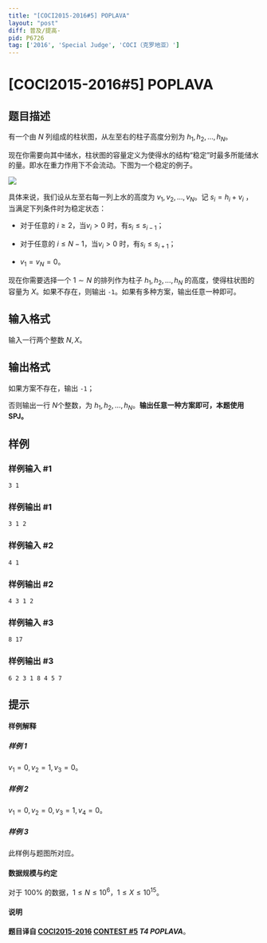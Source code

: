 ```yaml
---
title: "[COCI2015-2016#5] POPLAVA"
layout: "post"
diff: 普及/提高-
pid: P6726
tag: ['2016', 'Special Judge', 'COCI（克罗地亚）']
---
```

# [COCI2015-2016#5] POPLAVA
## 题目描述

有一个由 $N$ 列组成的柱状图，从左至右的柱子高度分别为 $h_1,h_2,\dots,h_N$。

现在你需要向其中储水，柱状图的容量定义为使得水的结构“稳定”时最多所能储水的量。即水在重力作用下不会流动。下图为一个稳定的例子。

![](https://cdn.luogu.com.cn/upload/image_hosting/7tnaf06j.png)

具体来说，我们设从左至右每一列上水的高度为 $v_1,v_2,\dots,v_N$。记 $s_i=h_i+v_i$ ，当满足下列条件时为稳定状态：

- 对于任意的 $i\geq2$，当$v_i>0$ 时，有$s_i\le s_{i-1}$；

- 对于任意的 $i\le N-1$，当$v_i>0$ 时，有$s_i\le s_{i+1}$；

- $v_1=v_N=0$。

现在你需要选择一个 $1\sim N$ 的排列作为柱子 $h_1,h_2,\dots,h_N$ 的高度，使得柱状图的容量为 $X$。如果不存在，则输出 `-1`。如果有多种方案，输出任意一种即可。


## 输入格式

输入一行两个整数 $N,X$。
## 输出格式

如果方案不存在，输出 `-1`；

否则输出一行 $N$个整数，为 $h_1,h_2,\dots,h_N$。**输出任意一种方案即可，本题使用 SPJ。**
## 样例

### 样例输入 #1
```
3 1
```
### 样例输出 #1
```
3 1 2
```
### 样例输入 #2
```
4 1
```
### 样例输出 #2
```
4 3 1 2
```
### 样例输入 #3
```
8 17
```
### 样例输出 #3
```
6 2 3 1 8 4 5 7
```
## 提示

#### 样例解释

##### 样例 $1$

$v_1=0,v_2=1,v_3=0$。

##### 样例 $2$

$v_1=0,v_2=0,v_3=1,v_4=0$。

##### 样例 $3$

此样例与题图所对应。

#### 数据规模与约定

对于 $100\%$ 的数据，$1\le N\le 10^6$，$1\le X\le 10^{15}$。

#### 说明

**题目译自 [COCI2015-2016](https://hsin.hr/coci/archive/2015_2016/) [CONTEST #5](https://hsin.hr/coci/archive/2015_2016/contest5_tasks.pdf) *T4 POPLAVA***。
